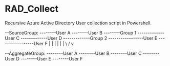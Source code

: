 # RAD_Collect
Recursive Azure Active Directory User collection script in Powershell. 


--SourceGroup:
--------User A
--------User B
--------Group 1
-------------User C
-------------User D
-------------Group 2
-----------------User E
-----------------User F
      | |
      | |
      | |
      \ /
       v

--AggregateGroup:
--------User A
--------User B
--------User C
--------User D
--------User E
--------User F
